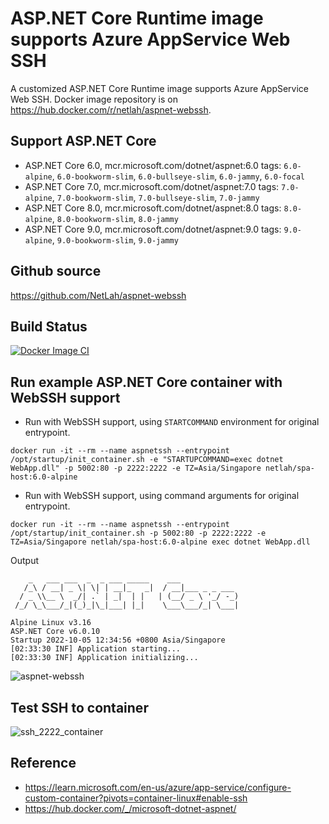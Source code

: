 # ASP.NET Core Runtime image supports Azure AppService Web SSH

A customized ASP.NET Core Runtime image supports Azure AppService Web SSH. Docker image repository is on https://hub.docker.com/r/netlah/aspnet-webssh.

## Support ASP.NET Core

- ASP.NET Core 6.0, mcr.microsoft.com/dotnet/aspnet:6.0 tags: `6.0-alpine`, `6.0-bookworm-slim`, `6.0-bullseye-slim`, `6.0-jammy`, `6.0-focal`
- ASP.NET Core 7.0, mcr.microsoft.com/dotnet/aspnet:7.0 tags: `7.0-alpine`, `7.0-bookworm-slim`, `7.0-bullseye-slim`, `7.0-jammy`
- ASP.NET Core 8.0, mcr.microsoft.com/dotnet/aspnet:8.0 tags: `8.0-alpine`, `8.0-bookworm-slim`, `8.0-jammy`
- ASP.NET Core 9.0, mcr.microsoft.com/dotnet/aspnet:9.0 tags: `9.0-alpine`, `9.0-bookworm-slim`, `9.0-jammy`

## Github source

https://github.com/NetLah/aspnet-webssh

## Build Status

[![Docker Image CI](https://github.com/NetLah/aspnet-webssh/actions/workflows/docker-image.yml/badge.svg)](https://github.com/NetLah/aspnet-webssh/actions/workflows/docker-image.yml)

## Run example ASP.NET Core container with WebSSH support

- Run with WebSSH support, using `STARTCOMMAND` environment for original entrypoint.

```
docker run -it --rm --name aspnetssh --entrypoint /opt/startup/init_container.sh -e "STARTUPCOMMAND=exec dotnet WebApp.dll" -p 5002:80 -p 2222:2222 -e TZ=Asia/Singapore netlah/spa-host:6.0-alpine
```

- Run with WebSSH support, using command arguments for original entrypoint.

```
docker run -it --rm --name aspnetssh --entrypoint /opt/startup/init_container.sh -p 5002:80 -p 2222:2222 -e TZ=Asia/Singapore netlah/spa-host:6.0-alpine exec dotnet WebApp.dll
```

Output

```
    _   ___ ___  _  _ ___ _____    ___
   /_\ / __| _ \| \| | __|_   _|  / __|___ _ _ ___
  / _ \\__ \  _/| .` | _|  | |   | (__/ _ \ '_/ -_)
 /_/ \_\___/_|(_)_|\_|___| |_|    \___\___/_| \___|

Alpine Linux v3.16
ASP.NET Core v6.0.10
Startup 2022-10-05 12:34:56 +0800 Asia/Singapore
[02:33:30 INF] Application starting...
[02:33:30 INF] Application initializing...
```

![aspnet-webssh](https://raw.githubusercontent.com/NetLah/aspnet-webssh/main/docs/aspnet-webssh.png)

## Test SSH to container

![ssh_2222_container](https://raw.githubusercontent.com/NetLah/aspnet-webssh/main/docs/ssh_2222_container.png)

## Reference

- https://learn.microsoft.com/en-us/azure/app-service/configure-custom-container?pivots=container-linux#enable-ssh
- https://hub.docker.com/_/microsoft-dotnet-aspnet/
